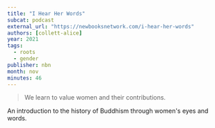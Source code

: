 ```yaml
---
title: "I Hear Her Words"
subcat: podcast
external_url: "https://newbooksnetwork.com/i-hear-her-words"
authors: [collett-alice]
year: 2021
tags:
  - roots
  - gender
publisher: nbn
month: nov
minutes: 46
---
```


> We learn to value women and their contributions.

An introduction to the history of Buddhism through women's eyes and words.
